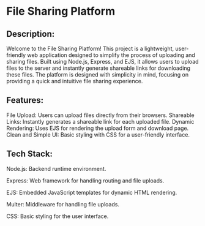# File Sharing Platform

## Description:
Welcome to the File Sharing Platform! This project is a lightweight, user-friendly web application designed to simplify the process of uploading and sharing files. Built using Node.js, Express, and EJS, it allows users to upload files to the server and instantly generate shareable links for downloading these files. The platform is designed with simplicity in mind, focusing on providing a quick and intuitive file sharing experience.


## Features:
File Upload: Users can upload files directly from their browsers.
Shareable Links: Instantly generates a shareable link for each uploaded file.
Dynamic Rendering: Uses EJS for rendering the upload form and download page.
Clean and Simple UI: Basic styling with CSS for a user-friendly interface.


## Tech Stack:
Node.js: Backend runtime environment.

Express: Web framework for handling routing and file uploads.

EJS: Embedded JavaScript templates for dynamic HTML rendering.

Multer: Middleware for handling file uploads.

CSS: Basic styling for the user interface.
